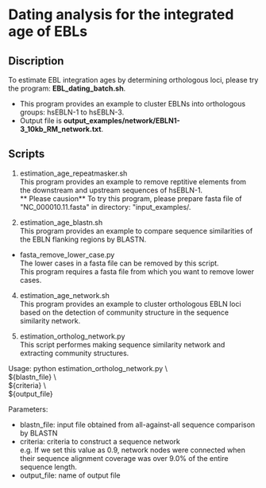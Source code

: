 # Dating analysis for the integrated age of EBLs  

## Discription  
To estimate EBL integration ages by determining orthologous loci, please try the program: **EBL_dating_batch.sh**.  

- This program provides an example to cluster EBLNs into orthologous groups: hsEBLN-1 to hsEBLN-3.  
- Output file is **output_examples/network/EBLN1-3_10kb_RM_network.txt**.  

## Scripts  
1. estimation_age_repeatmasker.sh  
This program provides an example to remove reptitive elements from the downstream and upstream sequences of hsEBLN-1.  
** Please causion** 
To try this program, please prepare fasta file of "NC_000010.11.fasta" in directory: "input_examples/.  

2. estimation_age_blastn.sh  
This program provides an example to compare sequence similarities of the EBLN flanking regions by BLASTN.  

- fasta_remove_lower_case.py  
The lower cases in a fasta file can be removed by this script.  
This program requires a fasta file from which you want to remove lower cases.  

4. estimation_age_network.sh  
This program provides an example to cluster orthologous EBLN loci based on the detection of community structure in the sequence similarity network.  

5. estimation_ortholog_network.py  
This script performes making sequence similarity network and extracting community structures.

Usage: 
python estimation_ortholog_network.py  \  
	${blastn_file} \  
	${criteria} \  
	${output_file}  
	
Parameters:  
- blastn_file: input file obtained from all-against-all sequence comparison by BLASTN  
- criteria: criteria to construct a sequence network  
e.g. If we set this value as 0.9, network nodes were connected when their sequence alignment coverage was over 9.0% of the entire sequence length.  
- output_file: name of output file
